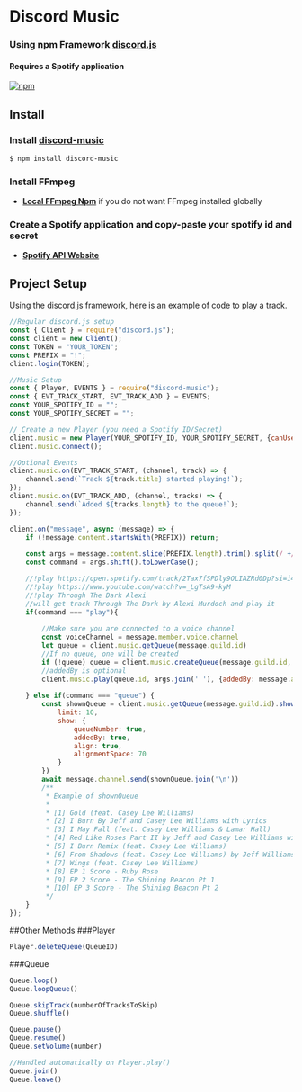 # Discord Music 
### Using npm Framework **[discord.js](https://discord.js.org)**
#### Requires a Spotify application
[![npm](https://img.shields.io/npm/v/discord-music)](https://npmjs.com/discord-music)


## Install
### Install **[discord-music](https://npmjs.com/package/discord-player)**
```sh
$ npm install discord-music
```
### Install FFmpeg
-  **[Local FFmpeg Npm](https://npmjs.com/package/ffmpeg-static)** if you do not want FFmpeg installed globally
### Create a Spotify application and copy-paste your spotify id and secret
- **[Spotify API Website](https://developer.spotify.com/dashboard/)**
## Project Setup
Using the discord.js framework, here is an example of code to play a track.
```js
//Regular discord.js setup
const { Client } = require("discord.js");
const client = new Client();
const TOKEN = "YOUR_TOKEN";
const PREFIX = "!";
client.login(TOKEN);

//Music Setup
const { Player, EVENTS } = require("discord-music");
const { EVT_TRACK_START, EVT_TRACK_ADD } = EVENTS;
const YOUR_SPOTIFY_ID = "";
const YOUR_SPOTIFY_SECRET = "";

// Create a new Player (you need a Spotify ID/Secret)
client.music = new Player(YOUR_SPOTIFY_ID, YOUR_SPOTIFY_SECRET, {canUseCache: true});
client.music.connect();

//Optional Events
client.music.on(EVT_TRACK_START, (channel, track) => {
    channel.send(`Track ${track.title} started playing!`);
});
client.music.on(EVT_TRACK_ADD, (channel, tracks) => {
    channel.send(`Added ${tracks.length} to the queue!`);
});

client.on("message", async (message) => {
    if (!message.content.startsWith(PREFIX)) return;
    
    const args = message.content.slice(PREFIX.length).trim().split(/ +/g);
    const command = args.shift().toLowerCase();

    //!play https://open.spotify.com/track/2Tax7fSPDly9OLIAZRd0Dp?si=i4825VV5THG_F-RNXBp8zA
    //!play https://www.youtube.com/watch?v=_LgTsA9-kyM
    //!play Through The Dark Alexi
    //will get track Through The Dark by Alexi Murdoch and play it
    if(command === "play"){
        
        //Make sure you are connected to a voice channel
        const voiceChannel = message.member.voice.channel
        let queue = client.music.getQueue(message.guild.id)
        //If no queue, one will be created
        if (!queue) queue = client.music.createQueue(message.guild.id, message.channel, voiceChannel, [], {emit: {trackStart: true}})
        //addedBy is optional
        client.music.play(queue.id, args.join(' '), {addedBy: message.author.username})
        
    } else if(command === "queue") {
        const shownQueue = client.music.getQueue(message.guild.id).showQueue({
            limit: 10,
            show: {
                queueNumber: true,
                addedBy: true,
                align: true,
                alignmentSpace: 70
            }
        })
        await message.channel.send(shownQueue.join('\n'))
        /**
         * Example of shownQueue
         * 
         * [1] Gold (feat. Casey Lee Williams)                                       4:03  [Requested By FrozenSynapses]
         * [2] I Burn By Jeff and Casey Lee Williams with Lyrics                     3:10  [Requested By FrozenSynapses]
         * [3] I May Fall (feat. Casey Lee Williams & Lamar Hall)                    4:04  [Requested By FrozenSynapses]
         * [4] Red Like Roses Part II by Jeff and Casey Lee Williams with Lyrics     4:05  [Requested By FrozenSynapses]
         * [5] I Burn Remix (feat. Casey Lee Williams)                               3:08  [Requested By FrozenSynapses]
         * [6] From Shadows (feat. Casey Lee Williams) by Jeff Williams with Lyrics  5:19  [Requested By FrozenSynapses]
         * [7] Wings (feat. Casey Lee Williams)                                      5:12  [Requested By FrozenSynapses]
         * [8] EP 1 Score - Ruby Rose                                                8:38  [Requested By FrozenSynapses]
         * [9] EP 2 Score - The Shining Beacon Pt 1                                  3:32  [Requested By FrozenSynapses]
         * [10] EP 3 Score - The Shining Beacon Pt 2                                 4:40  [Requested By FrozenSynapses]
         */
    }
});
```
##Other Methods
###Player
```js
Player.deleteQueue(QueueID)
```
###Queue
```js
Queue.loop()
Queue.loopQueue()

Queue.skipTrack(numberOfTracksToSkip)
Queue.shuffle()

Queue.pause()
Queue.resume()
Queue.setVolume(number)

//Handled automatically on Player.play()
Queue.join()
Queue.leave()



```
